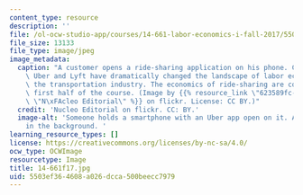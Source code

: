 ```yaml
---
content_type: resource
description: ''
file: /ol-ocw-studio-app/courses/14-661-labor-economics-i-fall-2017/5503ef364608a026dcca500beecc7979_14-661f17.jpg
file_size: 13133
file_type: image/jpeg
image_metadata:
  caption: "A customer opens a ride-sharing application on his phone. Companies like\
    \ Uber and Lyft have dramatically changed the landscape of labor economics in\
    \ the transportation industry. The economics of ride-sharing are covered in the\
    \ first half of the course. (Image by {{% resource_link \"623589fc-a235-4085-a6ef-c2e25cbdb5d1\"\
    \ \"N\xFAcleo Editorial\" %}} on flickr. License: CC BY.)"
  credit: 'Nucleo Editorial on flickr. CC: BY.'
  image-alt: 'Someone holds a smartphone with an Uber app open on it. A taxi is seen
    in the background. '
learning_resource_types: []
license: https://creativecommons.org/licenses/by-nc-sa/4.0/
ocw_type: OCWImage
resourcetype: Image
title: 14-661f17.jpg
uid: 5503ef36-4608-a026-dcca-500beecc7979
---
```

